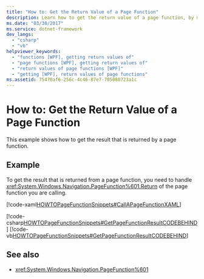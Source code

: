 ```yaml
---
title: "How to: Get the Return Value of a Page Function"
description: Learn how to get the return value of a page function, by means of the included examples in XAML, C#, and Visual Basic.
ms.date: "03/30/2017"
ms.service: dotnet-framework
dev_langs:
  - "csharp"
  - "vb"
helpviewer_keywords:
  - "functions [WPF], getting return values of"
  - "page functions [WPF], getting return values of"
  - "return values of page functions [WPF]"
  - "getting [WPF], return values of page functions"
ms.assetid: 75470af6-256c-4c46-87e7-705080723a1c
---
```

# How to: Get the Return Value of a Page Function

This example shows how to get the result that is returned by a page function.

## Example

To get the result that is returned from a page function, you need to handle <xref:System.Windows.Navigation.PageFunction%601.Return> of the page function you are calling.

[!code-xaml[HOWTOPageFunctionSnippets#CallAPageFunctionXAML](~/samples/snippets/csharp/VS_Snippets_Wpf/HOWTOPageFunctionSnippets/CSharp/CallingPage.xaml#callapagefunctionxaml)]

[!code-csharp[HOWTOPageFunctionSnippets#GetPageFunctionResultCODEBEHIND](~/samples/snippets/csharp/VS_Snippets_Wpf/HOWTOPageFunctionSnippets/CSharp/CallingPage.xaml.cs#getpagefunctionresultcodebehind)]
[!code-vb[HOWTOPageFunctionSnippets#GetPageFunctionResultCODEBEHIND](~/samples/snippets/visualbasic/VS_Snippets_Wpf/HOWTOPageFunctionSnippets/VisualBasic/CallingPage.xaml.vb#getpagefunctionresultcodebehind)]

## See also

- <xref:System.Windows.Navigation.PageFunction%601>
